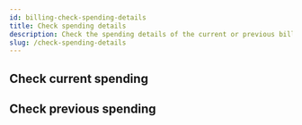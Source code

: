 ```yaml
---
id: billing-check-spending-details
title: Check spending details
description: Check the spending details of the current or previous billing period.
slug: /check-spending-details
---
```


## Check current spending

## Check previous spending
